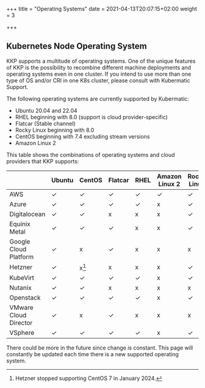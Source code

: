 +++
title = "Operating Systems"
date = 2021-04-13T20:07:15+02:00
weight = 3

+++

## Kubernetes Node Operating System

KKP supports a multitude of operating systems. One of the unique features of KKP is the possibility to recombine different machine deployments and operating systems even in one cluster. If you intend to use more than one type of OS and/or CRI in one K8s cluster, please consult with Kubermatic Support.

The following operating systems are currently supported by Kubermatic:

* Ubuntu 20.04 and 22.04
* RHEL beginning with 8.0 (support is cloud provider-specific)
* Flatcar (Stable channel)
* Rocky Linux beginning with 8.0
* CentOS beginning with 7.4 excluding stream versions
* Amazon Linux 2

This table shows the combinations of operating systems and cloud providers that KKP supports:

|                       | Ubuntu | CentOS | Flatcar | RHEL | Amazon Linux 2 | Rocky Linux |
|-----------------------|--------|--------|---------|------|----------------|-------------|
| AWS                   | ✓ | ✓ | ✓ | ✓ | ✓ | ✓ |
| Azure                 | ✓ | ✓ | ✓ | ✓ | x | ✓ |
| Digitalocean          | ✓ | ✓ | x | x | x | ✓ |
| Equinix Metal         | ✓ | ✓ | ✓ | x | x | ✓ |
| Google Cloud Platform | ✓ | x | ✓ | x | x | x |
| Hetzner               | ✓ | x[^1] | x | x | x | ✓ |
| KubeVirt              | ✓ | ✓ | ✓ | ✓ | x | ✓ |
| Nutanix               | ✓ | ✓ | x | x | x | x |
| Openstack             | ✓ | ✓ | ✓ | ✓ | x | ✓ |
| VMware Cloud Director | ✓ | x | ✓ | x | x | x |
| VSphere               | ✓ | ✓ | ✓ | ✓ | x | ✓ |

There could be more in the future since change is constant. This page will constantly be updated each time there is a new supported operating system.

[^1]: Hetzner stopped supporting CentOS 7 in January 2024.
